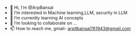 - 👋 Hi, I’m @ArpBansal
- 👀 I’m interested in Machine learning,LLM, security in LLM
- 🌱 I’m currently learning AI concepts
- 💞️ I’m looking to collaborate on ...
- 📫 How to reach me, gmail- arpitbansal761943@gmail.com

<!---
ArpBansal/ArpBansal is a ✨ special ✨ repository because its `README.md` (this file) appears on your GitHub profile.
You can click the Preview link to take a look at your changes.
--->
